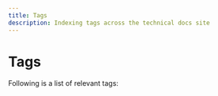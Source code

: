 ```yaml
---
title: Tags
description: Indexing tags across the technical docs site
---
```


# Tags

Following is a list of relevant tags:

<!-- material/tags -->
